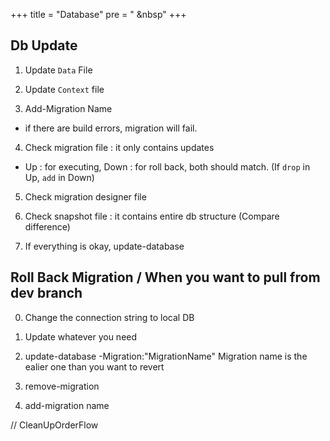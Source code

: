 +++
title = "Database"
pre = "<i class='fas fa-pen'></i> &nbsp"
+++

## Db Update

1. Update `Data` File

2. Update `Context` file

3. Add-Migration Name

- if there are build errors, migration will fail.

4. Check migration file : it only contains updates

- Up : for executing, Down : for roll back, both should match. (If `drop` in Up, `add` in Down)

5. Check migration designer file

6. Check snapshot file : it contains entire db structure (Compare difference)

7. If everything is okay, update-database

## Roll Back Migration / When you want to pull from dev branch

0. Change the connection string to local DB

1. Update whatever you need

2. update-database -Migration:"MigrationName"
   Migration name is the ealier one than you want to revert

3. remove-migration

4. add-migration name

// CleanUpOrderFlow
